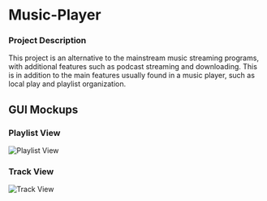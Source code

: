 # Music-Player
### Project Description
This project is an alternative to the mainstream music streaming programs, with additional features such as podcast streaming and downloading. This is in addition to the main features usually found in a music player, such as local play and playlist organization.

## GUI Mockups
### Playlist View
![Playlist View](https://github.com/GameGenesis/Music-Player/blob/main/Promotional%20Material/Playlist_view.png)

### Track View
![Track View](https://github.com/GameGenesis/Music-Player/blob/main/Promotional%20Material/Track_view.png)
